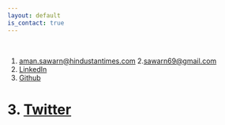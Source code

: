 ```yaml
---
layout: default
is_contact: true
---
```


<br>

1. [aman.sawarn@hindustantimes.com](mailto:aman.sawarn@hindustantimes.com)
2.[sawarn69@gmail.com](mailto:sawarn69@gmail.com)
3. [LinkedIn](https://www.linkedin.com/in/aman-s-32494b80/)
4. [Github](https://www.github.com/aman-sawarn)

# 3. [Twitter](https://twitter.com/maria_antoniak)

<br>

